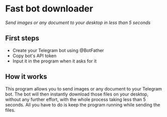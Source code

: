 # Fast bot downloader

<i>Send images or any document to your desktop in less than 5 seconds</i>

<h2>First steps</h2>
<ul>
  <li>Create your Telegram bot using @BotFather</li>
  <li>Copy bot's API token</li>
  <li>Input it in the program when it asks for it</li>
</ul>

<h2>How it works</h2>
This program allows you to send images or any document to your Telegram bot. The bot will then instantly download those files on your desktop, without any further effort, with the whole process taking less than 5 seconds. All you have to do is keep the program running while sending the files.

